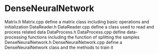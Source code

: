 # DenseNeuralNetwork
Matrix.h Matrix.cpp define a matrix class including basic operations and initialization
DataReader.h DataReader.cpp define a class used to read and process related data
DataProcess.h DataProcess.cpp define data-processing functions including the function of splitting the samples
DenseNeuralNetwork.h DenseNeuralNetwork.cpp define a DenseNeuralNetwork class and the methods to train it

